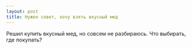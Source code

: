 ```yaml
---
layout: post 
title: Нужен совет, хочу взять вкусный мед 
--- 
```

Решил купить вкусный мед, но совсем не разбираюсь. Что выбирать, где покупать?